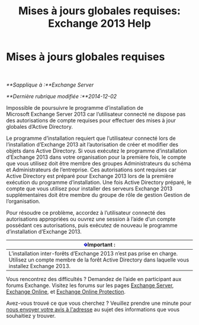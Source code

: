 ﻿---
title: 'Mises à jours globales requises: Exchange 2013 Help'
TOCTitle: Mises à jours globales requises
ms:assetid: 0530f3c6-6fa6-456b-a33a-f3d2f7eaa2ef
ms:mtpsurl: https://technet.microsoft.com/fr-fr/library/ms.exch.setupreadiness.globalupdaterequired(v=EXCHG.150)
ms:contentKeyID: 50477450
ms.date: 04/24/2018
mtps_version: v=EXCHG.150
ms.translationtype: HT
---

# Mises à jours globales requises

 

_**Sapplique à :**Exchange Server_

_**Dernière rubrique modifiée :**2014-12-02_

Impossible de poursuivre le programme d’installation de Microsoft Exchange Server 2013 car l’utilisateur connecté ne dispose pas des autorisations de compte requises pour effectuer des mises à jour globales d’Active Directory.

Le programme d’installation requiert que l’utilisateur connecté lors de l’installation d’Exchange 2013 ait l’autorisation de créer et modifier des objets dans Active Directory. Si vous exécutez le programme d’installation d’Exchange 2013 dans votre organisation pour la première fois, le compte que vous utilisez doit être membre des groupes Administrateurs du schéma et Administrateurs de l’entreprise. Ces autorisations sont requises car Active Directory est préparé pour Exchange 2013 lors de la première exécution du programme d’installation. Une fois Active Directory préparé, le compte que vous utilisez pour installer des serveurs Exchange 2013 supplémentaires doit être membre du groupe de rôle de gestion Gestion de l’organisation.

Pour résoudre ce problème, accordez à l’utilisateur connecté des autorisations appropriées ou ouvrez une session à l’aide d’un compte possédant ces autorisations, puis exécutez de nouveau le programme d’installation d’Exchange 2013.

<table>
<thead>
<tr class="header">
<th><img src="images/JJ159813.important(EXCHG.150).gif" title="Important" alt="Important" />Important :</th>
</tr>
</thead>
<tbody>
<tr class="odd">
<td>L’installation inter-forêts d’Exchange 2013 n’est pas prise en charge. Utilisez un compte membre de la forêt Active Directory dans laquelle vous installez Exchange 2013.</td>
</tr>
</tbody>
</table>


Vous rencontrez des difficultés ? Demandez de l’aide en participant aux forums Exchange. Visitez les forums sur les pages [Exchange Server](https://go.microsoft.com/fwlink/p/?linkid=60612), [Exchange Online](https://go.microsoft.com/fwlink/p/?linkid=267542), et [Exchange Online Protection](https://go.microsoft.com/fwlink/p/?linkid=285351).

Avez-vous trouvé ce que vous cherchez ? Veuillez prendre une minute pour [nous envoyer votre avis à l'adresse](mailto:exsetuphelpfeedback@microsoft.com?subject=exchange%202013%20setup%20help%20feedback) au sujet des informations que vous souhaitiez y trouver.

